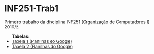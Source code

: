 # INF251-Trab1
Primeiro trabalho da disciplina INF251 (Organização de Computadores I) 2019/2. 
  
<ul>
<b>Tabelas:</b>
    <li><a href="https://docs.google.com/spreadsheets/d/1oISxIpUOpzCqw-D8nFyopBts8Bp1IXtXLZffKTZono8/edit?usp=sharing" target="_blank">Tabela 1 (Planilhas do Google)</a></li>
    <li><a href="https://docs.google.com/spreadsheets/d/1451q_EpGMmp-aggEaoKd3uUaeDyaaeCISHkCPzwEGQk/edit?usp=sharing" target="_blank">Tabela 2 (Planilhas do Google)</a></li>
</ul>
